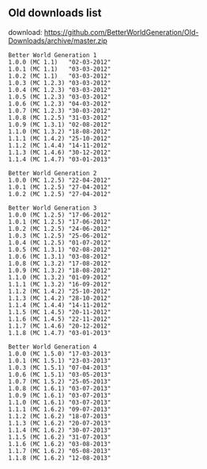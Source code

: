 ## Old downloads list ##

download: https://github.com/BetterWorldGeneration/Old-Downloads/archive/master.zip

    Better World Generation 1
    1.0.0 (MC 1.1)   "02-03-2012"
    1.0.1 (MC 1.1)   "03-03-2012"
    1.0.2 (MC 1.1)   "03-03-2012"
    1.0.3 (MC 1.2.3) "03-03-2012"
    1.0.4 (MC 1.2.3) "03-03-2012"
    1.0.5 (MC 1.2.3) "03-03-2012"
    1.0.6 (MC 1.2.3) "04-03-2012"
    1.0.7 (MC 1.2.3) "30-03-2012"
    1.0.8 (MC 1.2.5) "31-03-2012"
    1.0.9 (MC 1.3.1) "02-08-2012"
    1.1.0 (MC 1.3.2) "18-08-2012"
    1.1.1 (MC 1.4.2) "25-10-2012"
    1.1.2 (MC 1.4.4) "14-11-2012"
    1.1.3 (MC 1.4.6) "30-12-2012"
    1.1.4 (MC 1.4.7) "03-01-2013"
    
    Better World Generation 2
    1.0.0 (MC 1.2.5) "22-04-2012"
    1.0.1 (MC 1.2.5) "27-04-2012"
    1.0.2 (MC 1.2.5) "27-04-2012"
    
    Better World Generation 3
    1.0.0 (MC 1.2.5) "17-06-2012"
    1.0.1 (MC 1.2.5) "17-06-2012"
    1.0.2 (MC 1.2.5) "24-06-2012"
    1.0.3 (MC 1.2.5) "25-06-2012"
    1.0.4 (MC 1.2.5) "01-07-2012"
    1.0.5 (MC 1.3.1) "02-08-2012"
    1.0.6 (MC 1.3.1) "03-08-2012"
    1.0.8 (MC 1.3.2) "17-08-2012"
    1.0.9 (MC 1.3.2) "18-08-2012"
    1.1.0 (MC 1.3.2) "01-09-2012"
    1.1.1 (MC 1.3.2) "16-09-2012"
    1.1.2 (MC 1.4.2) "25-10-2012"
    1.1.3 (MC 1.4.2) "28-10-2012"
    1.1.4 (MC 1.4.4) "14-11-2012"
    1.1.5 (MC 1.4.5) "20-11-2012"
    1.1.6 (MC 1.4.5) "22-11-2012"
    1.1.7 (MC 1.4.6) "20-12-2012"
    1.1.8 (MC 1.4.7) "03-01-2013"
    
    Better World Generation 4
    1.0.0 (MC 1.5.0) "17-03-2013"
    1.0.1 (MC 1.5.1) "23-03-2013"
    1.0.3 (MC 1.5.1) "07-04-2013"
    1.0.6 (MC 1.5.1) "03-05-2013"
    1.0.7 (MC 1.5.2) "25-05-2013"
    1.0.8 (MC 1.6.1) "03-07-2013"
    1.0.9 (MC 1.6.1) "03-07-2013"
    1.1.0 (MC 1.6.1) "03-07-2013"
    1.1.1 (MC 1.6.2) "09-07-2013"
    1.1.2 (MC 1.6.2) "18-07-2013"
    1.1.3 (MC 1.6.2) "20-07-2013"
    1.1.4 (MC 1.6.2) "30-07-2013"
    1.1.5 (MC 1.6.2) "31-07-2013"
    1.1.6 (MC 1.6.2) "03-08-2013"
    1.1.7 (MC 1.6.2) "05-08-2013"
    1.1.8 (MC 1.6.2) "12-08-2013"
